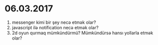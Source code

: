 # 06.03.2017
1. messenger kimi bir şey necə etmək olar?
2. javascript ilə notification necə etmək olar?
3. 2d oyun qurmaq mümkündürmü? Mümkündürsə hansı yollarla etmək olar?
